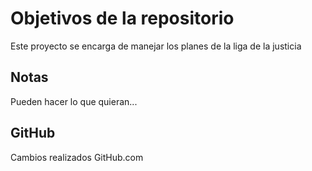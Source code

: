 # Objetivos de la repositorio

Este proyecto se encarga de manejar los planes de la liga de la justicia


## Notas
Pueden hacer lo que quieran...

## GitHub

Cambios realizados GitHub.com
